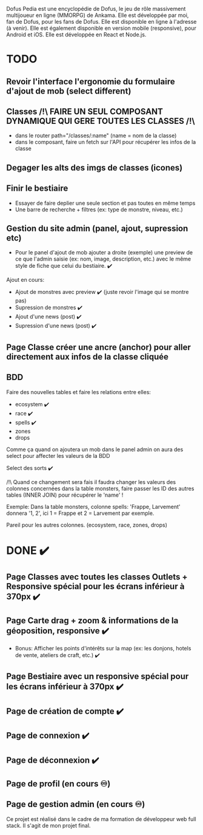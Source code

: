Dofus Pedia est une encyclopédie de Dofus, le jeu de rôle massivement multijoueur en ligne (MMORPG) de Ankama. Elle est développée par moi, fan de Dofus, pour les fans de Dofus. Elle est disponible en ligne à l'adresse (à venir). Elle est également disponible en version mobile (responsive), pour Android et iOS. Elle est développée en React et Node.js. 

# TODO

## Revoir l'interface l'ergonomie du formulaire d'ajout de mob (select different)

## Classes /!\ FAIRE UN SEUL COMPOSANT DYNAMIQUE QUI GERE TOUTES LES CLASSES /!\
- dans le router path="/classes/:name" (name = nom de la classe)
- dans le composant, faire un fetch sur l'API pour récupérer les infos de la classe

## Degager les alts des imgs de classes (icones)

## Finir le bestiaire
- Essayer de faire deplier une seule section et pas toutes en même temps
- Une barre de recherche + filtres (ex: type de monstre, niveau, etc.)

## Gestion du site admin (panel, ajout, supression etc)
- Pour le panel d'ajout de mob ajouter a droite (exemple) une preview de ce que l'admin saisie (ex: nom, image, description, etc.) avec le 
même style de fiche que celui du bestiaire. ✔️

Ajout en cours: 
- Ajout de monstres avec preview ✔️ (juste revoir l'image qui se montre pas)
- Supression de monstres ✔️
- Ajout d'une news (post) ✔️
- Supression d'une news (post) ✔️


## Page Classe créer une ancre (anchor) pour aller directement aux infos de la classe cliquée

## BDD
Faire des nouvelles tables et faire les relations entre elles:

- ecosystem ✔️
- race ✔️
- spells ✔️
- zones
- drops

Comme ça quand on ajoutera un mob dans le panel admin on aura des select pour affecter les valeurs de la BDD

Select des sorts ✔️

/!\ Quand ce changement sera fais il faudra changer les valeurs des colonnes concernées dans la table monsters, faire passer les ID des autres
tables (INNER JOIN) pour récupérer le 'name' ! 

Exemple: Dans la table monsters, colonne spells: 'Frappe, Larvement' donnera '1, 2', ici 1 = Frappe et 2 = Larvement par exemple.

Pareil pour les autres colonnes. (ecosystem, race, zones, drops)

# DONE ✔️

## Page Classes avec toutes les classes Outlets + Responsive spécial pour les écrans inférieur à 370px ✔️
## Page Carte drag + zoom & informations de la géoposition, responsive ✔️
- Bonus: Afficher les points d'intérêts sur la map (ex: les donjons, hotels de vente, ateliers de craft, etc.) ✔️
## Page Bestiaire avec un responsive spécial pour les écrans inférieur à 370px ✔️
## Page de création de compte ✔️
## Page de connexion ✔️
## Page de déconnexion ✔️
## Page de profil (en cours ♾️)
## Page de gestion admin (en cours ♾️)

Ce projet est réalisé dans le cadre de ma formation de développeur web full stack. Il s'agit de mon projet final.